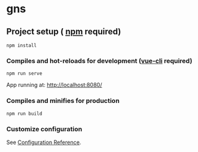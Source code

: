 # gns

## Project setup ( [npm](https://www.npmjs.com/get-npm) required)
```
npm install
```

### Compiles and hot-reloads for development ([vue-cli](https://cli.vuejs.org/ru/guide/installation.html) required)
```
npm run serve

```
App running at: [http://localhost:8080/](http://localhost:8080/)

### Compiles and minifies for production
```
npm run build
```

### Customize configuration
See [Configuration Reference](https://cli.vuejs.org/config/).
